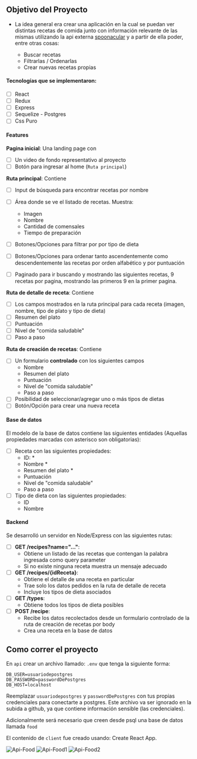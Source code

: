 

## Objetivo del Proyecto

- La idea general era crear una aplicación en la cual se puedan ver distintas recetas de comida junto con información relevante de las mismas utilizando la api externa [spoonacular](https://spoonacular.com/food-api) y a partir de ella poder, entre otras cosas:

  - Buscar recetas
  - Filtrarlas / Ordenarlas
  - Crear nuevas recetas propias



#### Tecnologías que se implementaron:
- [ ] React
- [ ] Redux
- [ ] Express
- [ ] Sequelize - Postgres
- [ ] Css Puro

#### Features


__Pagina inicial__: Una landing page con
- [ ] Un video de fondo representativo al proyecto
- [ ] Botón para ingresar al home (`Ruta principal`)

__Ruta principal__: Contiene
- [ ] Input de búsqueda para encontrar recetas por nombre
- [ ] Área donde se ve el listado de recetas. Muestra:
  - Imagen
  - Nombre
  - Cantidad de comensales
  - Tiempo de preparación
- [ ] Botones/Opciones para filtrar por por tipo de dieta
- [ ] Botones/Opciones para ordenar tanto ascendentemente como descendentemente las recetas por orden alfabético y por puntuación
- [ ] Paginado para ir buscando y mostrando las siguientes recetas, 9 recetas por pagina, mostrando las primeros 9 en la primer pagina.



__Ruta de detalle de receta__: Contiene
- [ ] Los campos mostrados en la ruta principal para cada receta (imagen, nombre, tipo de plato y tipo de dieta)
- [ ] Resumen del plato
- [ ] Puntuación
- [ ] Nivel de "comida saludable"
- [ ] Paso a paso

__Ruta de creación de recetas__: Contiene
- [ ] Un formulario __controlado__ con los siguientes campos
  - Nombre
  - Resumen del plato
  - Puntuación
  - Nivel de "comida saludable"
  - Paso a paso
- [ ] Posibilidad de seleccionar/agregar uno o más tipos de dietas
- [ ] Botón/Opción para crear una nueva receta

#### Base de datos

El modelo de la base de datos contiene las siguientes entidades (Aquellas propiedades marcadas con asterisco son obligatorias):

- [ ] Receta con las siguientes propiedades:
  - ID: *
  - Nombre *
  - Resumen del plato *
  - Puntuación
  - Nivel de "comida saludable"
  - Paso a paso
- [ ] Tipo de dieta con las siguientes propiedades:
  - ID
  - Nombre


#### Backend

Se desarrolló un servidor en Node/Express con las siguientes rutas:


- [ ] __GET /recipes?name="..."__:
  - Obtiene un listado de las recetas que contengan la palabra ingresada como query parameter
  - Si no existe ninguna receta muestra un mensaje adecuado
- [ ] __GET /recipes/{idReceta}__:
  - Obtiene el detalle de una receta en particular
  - Trae solo los datos pedidos en la ruta de detalle de receta
  - Incluye los tipos de dieta asociados
- [ ] __GET /types__:
  - Obtiene todos los tipos de dieta posibles
- [ ] __POST /recipe__:
  - Recibe los datos recolectados desde un formulario controlado de la ruta de creación de recetas por body
  - Crea una receta en la base de datos

## Como correr el proyecto


En `api` crear un archivo llamado: `.env` que tenga la siguiente forma:

```
DB_USER=usuariodepostgres
DB_PASSWORD=passwordDePostgres
DB_HOST=localhost
```

Reemplazar `usuariodepostgres` y `passwordDePostgres` con tus propias credenciales para conectarte a postgres. Este archivo va ser ignorado en la subida a github, ya que contiene información sensible (las credenciales).

Adicionalmente será necesario que creen desde psql una base de datos llamada `food`

El contenido de `client` fue creado usando: Create React App.


![Api-Food](https://user-images.githubusercontent.com/84089185/146578294-bebdafc2-796b-4be7-b433-1d289a4bcd30.png)
![Api-Food1](https://user-images.githubusercontent.com/84089185/146578307-9579a835-7b6c-48e0-b6b3-62f2c60e1299.png)
![Api-Food2](https://user-images.githubusercontent.com/84089185/146578319-4b85c979-2939-435a-a8ac-cb4e71cee679.png)

